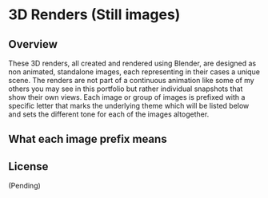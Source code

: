 # 3D Renders (Still images)

## Overview

These 3D renders, all created and rendered using Blender, are designed as non animated, standalone images, each representing in their cases a unique scene. The renders are not part of a continuous animation like some of my others you may see in this portfolio but rather individual snapshots that show their own views. Each image or group of images is prefixed with a specific letter that marks the underlying theme which will be listed below and sets the different tone for each of the images altogether. 

## What each image prefix means

## License

(Pending)
